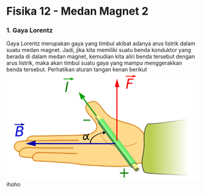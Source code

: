 # Fisika 12 - Medan Magnet 2

### 1. Gaya Lorentz

Gaya Lorentz merupakan gaya yang timbul akibat adanya arus listrik dalam suatu medan magnet. Jadi, jika kita memiliki suatu benda konduktor yang berada di dalam medan magnet, kemudian kita aliri benda tersebut dengan arus listrik, maka akan timbul suatu gaya yang mampu menggerakkan benda tersebut. Perhatikan aturan tangan kenan berikut
![aturan tangan kanan](rule.png "Aturan tangan kanan (3D) terbuka")
ihoho



